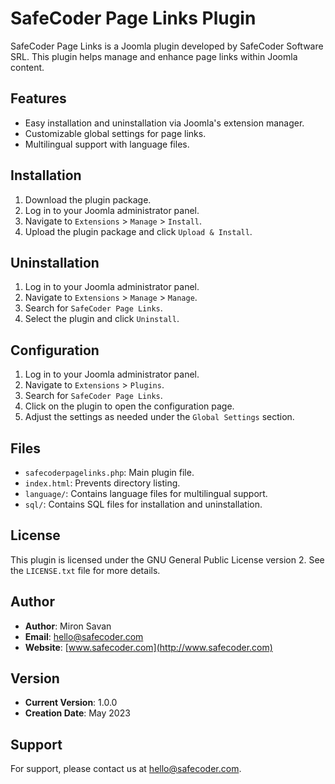 # SafeCoder Page Links Plugin

SafeCoder Page Links is a Joomla plugin developed by SafeCoder Software SRL. This plugin helps manage and enhance page links within Joomla content.

## Features

- Easy installation and uninstallation via Joomla's extension manager.
- Customizable global settings for page links.
- Multilingual support with language files.

## Installation

1. Download the plugin package.
2. Log in to your Joomla administrator panel.
3. Navigate to `Extensions` > `Manage` > `Install`.
4. Upload the plugin package and click `Upload & Install`.

## Uninstallation

1. Log in to your Joomla administrator panel.
2. Navigate to `Extensions` > `Manage` > `Manage`.
3. Search for `SafeCoder Page Links`.
4. Select the plugin and click `Uninstall`.

## Configuration

1. Log in to your Joomla administrator panel.
2. Navigate to `Extensions` > `Plugins`.
3. Search for `SafeCoder Page Links`.
4. Click on the plugin to open the configuration page.
5. Adjust the settings as needed under the `Global Settings` section.

## Files

- `safecoderpagelinks.php`: Main plugin file.
- `index.html`: Prevents directory listing.
- `language/`: Contains language files for multilingual support.
- `sql/`: Contains SQL files for installation and uninstallation.

## License

This plugin is licensed under the GNU General Public License version 2. See the `LICENSE.txt` file for more details.

## Author

- **Author**: Miron Savan
- **Email**: hello@safecoder.com
- **Website**: [www.safecoder.com](http://www.safecoder.com)

## Version

- **Current Version**: 1.0.0
- **Creation Date**: May 2023

## Support

For support, please contact us at [hello@safecoder.com](mailto:hello@safecoder.com).